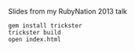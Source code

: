 Slides from my RubyNation 2013 talk

    gem install trickster
    trickster build
    open index.html
